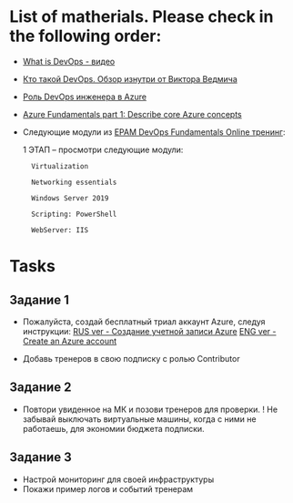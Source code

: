 # List of matherials. Please check in the following order:
- [What is DevOps - видео](https://videoportal.epam.com/video/iframe.html?video=va8zAVJ1)
- [Кто такой DevOps. Обзор изнутри от Виктора Ведмича](https://dev.by/news/DevOps-devpedia)
- [Роль DevOps инженера в Azure](https://videoportal.epam.com/video/67Kopm7V)
- [Azure Fundamentals part 1: Describe core Azure concepts](https://docs.microsoft.com/en-us/learn/paths/az-900-describe-cloud-concepts/)
- Следующие модули из [EPAM DevOps Fundamentals Online тренинг](https://training.by/#!/Training/2560?lang=ru):

    1 ЭТАП – просмотри следующие модули: 
        ​

        Virtualization​

        Networking essentials​

        Windows Server 2019​

        Scripting: PowerShell ​

        WebServer: IIS


# Tasks

## Задание 1

- Пожалуйста, создай бесплатный триал аккаунт Azure, следуя инструкции:
[RUS ver - Создание учетной записи Azure](https://docs.microsoft.com/ru-ru/learn/modules/create-an-azure-account)
[ENG ver - Create an Azure account](https://docs.microsoft.com/en-us/learn/modules/create-an-azure-account)



- Добавь тренеров в свою подписку с ролью Contributor

## Задание 2

- Повтори увиденное на МК и позови тренеров для проверки.
! Не забывай выключать виртуальные машины, когда с ними не работаешь, для экономии бюджета подписки.

## Задание 3

- Настрой мониторинг для своей инфраструктуры 
- Покажи пример логов и событий тренерам
